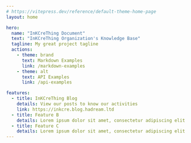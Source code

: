 ```yaml
---
# https://vitepress.dev/reference/default-theme-home-page
layout: home

hero:
  name: "InKCreThing Document"
  text: "InKCreThing Organization's Knowledge Base"
  tagline: My great project tagline
  actions:
    - theme: brand
      text: Markdown Examples
      link: /markdown-examples
    - theme: alt
      text: API Examples
      link: /api-examples

features:
  - title: InKCreThing Blog
    details: View our posts to know our activities
    link: https://inkcre.blog.hadream.ltd
  - title: Feature B
    details: Lorem ipsum dolor sit amet, consectetur adipiscing elit
  - title: Feature C
    details: Lorem ipsum dolor sit amet, consectetur adipiscing elit
---
```



